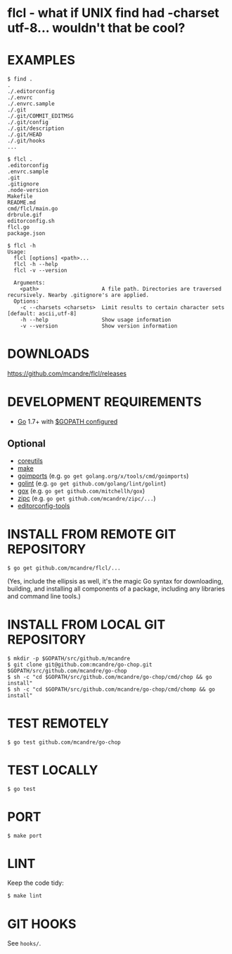 # flcl - what if UNIX find had -charset utf-8... wouldn't that be cool?

# EXAMPLES

```
$ find .
.
./.editorconfig
./.envrc
./.envrc.sample
./.git
./.git/COMMIT_EDITMSG
./.git/config
./.git/description
./.git/HEAD
./.git/hooks
...

$ flcl .
.editorconfig
.envrc.sample
.git
.gitignore
.node-version
Makefile
README.md
cmd/flcl/main.go
drbrule.gif
editorconfig.sh
flcl.go
package.json

$ flcl -h
Usage:
  flcl [options] <path>...
  flcl -h --help
  flcl -v --version

  Arguments:
    <path>                    A file path. Directories are traversed recursively. Nearby .gitignore's are applied.
  Options:
    -c --charsets <charsets>  Limit results to certain character sets [default: ascii,utf-8]
    -h --help                 Show usage information
    -v --version              Show version information
```

# DOWNLOADS

https://github.com/mcandre/flcl/releases

# DEVELOPMENT REQUIREMENTS

* [Go](https://golang.org) 1.7+ with [$GOPATH configured](https://gist.github.com/mcandre/ef73fb77a825bd153b7836ddbd9a6ddc)

## Optional

* [coreutils](https://www.gnu.org/software/coreutils/coreutils.html)
* [make](https://www.gnu.org/software/make/)
* [goimports](https://godoc.org/golang.org/x/tools/cmd/goimports) (e.g. `go get golang.org/x/tools/cmd/goimports`)
* [golint](https://github.com/golang/lint) (e.g. `go get github.com/golang/lint/golint`)
* [gox](https://github.com/mitchellh/gox) (e.g. `go get github.com/mitchellh/gox`)
* [zipc](https://github.com/mcandre/zipc) (e.g. `go get github.com/mcandre/zipc/...`)
* [editorconfig-tools](https://www.npmjs.com/package/editorconfig-tools)

# INSTALL FROM REMOTE GIT REPOSITORY

```
$ go get github.com/mcandre/flcl/...
```

(Yes, include the ellipsis as well, it's the magic Go syntax for downloading, building, and installing all components of a package, including any libraries and command line tools.)

# INSTALL FROM LOCAL GIT REPOSITORY

```
$ mkdir -p $GOPATH/src/github.m/mcandre
$ git clone git@github.com:mcandre/go-chop.git $GOPATH/src/github.com/mcandre/go-chop
$ sh -c "cd $GOPATH/src/github.com/mcandre/go-chop/cmd/chop && go install"
$ sh -c "cd $GOPATH/src/github.com/mcandre/go-chop/cmd/chomp && go install"
```

# TEST REMOTELY

```
$ go test github.com/mcandre/go-chop
```

# TEST LOCALLY

```
$ go test
```

# PORT

```
$ make port
```

# LINT

Keep the code tidy:

```
$ make lint
```

# GIT HOOKS

See `hooks/`.
